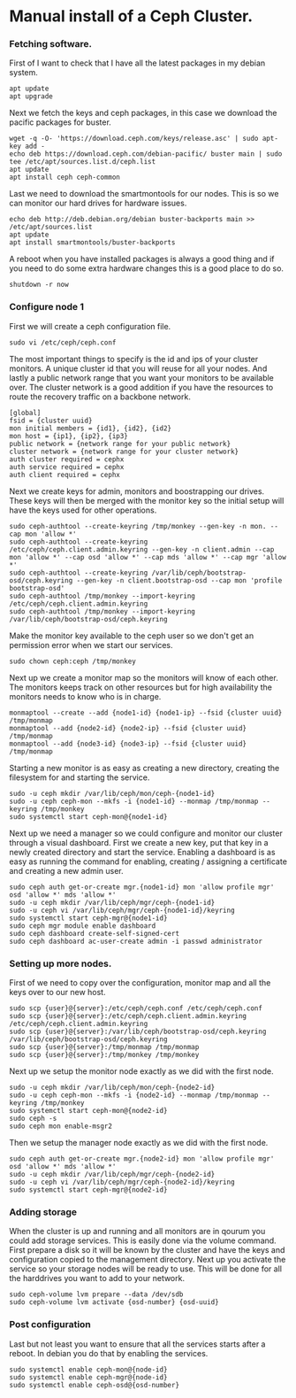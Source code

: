 # Manual install of a Ceph Cluster.

### Fetching software.

First of I want to check that I have all the latest packages in my debian system.
```
apt update
apt upgrade
```

Next we fetch the keys and ceph packages, in this case we download the pacific packages for buster.
```
wget -q -O- 'https://download.ceph.com/keys/release.asc' | sudo apt-key add -
echo deb https://download.ceph.com/debian-pacific/ buster main | sudo tee /etc/apt/sources.list.d/ceph.list
apt update
apt install ceph ceph-common
```

Last we need to download the smartmontools for our nodes. This is so we can monitor our hard drives for hardware issues.
```
echo deb http://deb.debian.org/debian buster-backports main >> /etc/apt/sources.list
apt update
apt install smartmontools/buster-backports
```

A reboot when you have installed packages is always a good thing and if you need to do some extra hardware changes this is a good place to do so.
```
shutdown -r now
```

### Configure node 1

First we will create a ceph configuration file.
```
sudo vi /etc/ceph/ceph.conf
```

The most important things to specify is the id and ips of your cluster monitors. A unique cluster id that you will reuse for all your nodes. And lastly a public network range that you want your monitors to be available over. The cluster network is a good addition if you have the resources to route the recovery traffic on a backbone network.
```
[global]
fsid = {cluster uuid}
mon initial members = {id1}, {id2}, {id2}
mon host = {ip1}, {ip2}, {ip3}
public network = {network range for your public network}
cluster network = {network range for your cluster network}
auth cluster required = cephx
auth service required = cephx
auth client required = cephx
```

Next we create keys for admin, monitors and boostrapping our drives. These keys will then be merged with the monitor key so the initial setup will have the keys used for other operations.
```
sudo ceph-authtool --create-keyring /tmp/monkey --gen-key -n mon. --cap mon 'allow *'
sudo ceph-authtool --create-keyring /etc/ceph/ceph.client.admin.keyring --gen-key -n client.admin --cap mon 'allow *' --cap osd 'allow *' --cap mds 'allow *' --cap mgr 'allow *'
sudo ceph-authtool --create-keyring /var/lib/ceph/bootstrap-osd/ceph.keyring --gen-key -n client.bootstrap-osd --cap mon 'profile bootstrap-osd'
sudo ceph-authtool /tmp/monkey --import-keyring /etc/ceph/ceph.client.admin.keyring
sudo ceph-authtool /tmp/monkey --import-keyring /var/lib/ceph/bootstrap-osd/ceph.keyring
```

Make the monitor key available to the ceph user so we don't get an permission error when we start our services.
```
sudo chown ceph:ceph /tmp/monkey
```

Next up we create a monitor map so the monitors will know of each other. The monitors keeps track on other resources but for high availability the monitors needs to know who is in charge.
```
monmaptool --create --add {node1-id} {node1-ip} --fsid {cluster uuid} /tmp/monmap
monmaptool --add {node2-id} {node2-ip} --fsid {cluster uuid} /tmp/monmap
monmaptool --add {node3-id} {node3-ip} --fsid {cluster uuid} /tmp/monmap
```

Starting a new monitor is as easy as creating a new directory, creating the filesystem for and starting the service.
```
sudo -u ceph mkdir /var/lib/ceph/mon/ceph-{node1-id}
sudo -u ceph ceph-mon --mkfs -i {node1-id} --monmap /tmp/monmap --keyring /tmp/monkey
sudo systemctl start ceph-mon@{node1-id}
```

Next up we need a manager so we could configure and monitor our cluster through a visual dashboard. First we create a new key, put that key in a newly created directory and start the service. Enabling a dashboard is as easy as running the command for enabling, creating / assigning a certificate and creating a new admin user.
```
sudo ceph auth get-or-create mgr.{node1-id} mon 'allow profile mgr' osd 'allow *' mds 'allow *'
sudo -u ceph mkdir /var/lib/ceph/mgr/ceph-{node1-id}
sudo -u ceph vi /var/lib/ceph/mgr/ceph-{node1-id}/keyring
sudo systemctl start ceph-mgr@{node1-id}
sudo ceph mgr module enable dashboard
sudo ceph dashboard create-self-signed-cert
sudo ceph dashboard ac-user-create admin -i passwd administrator
```

### Setting up more nodes.

First of we need to copy over the configuration, monitor map and all the keys over to our new host.
```
sudo scp {user}@{server}:/etc/ceph/ceph.conf /etc/ceph/ceph.conf
sudo scp {user}@{server}:/etc/ceph/ceph.client.admin.keyring /etc/ceph/ceph.client.admin.keyring
sudo scp {user}@{server}:/var/lib/ceph/bootstrap-osd/ceph.keyring /var/lib/ceph/bootstrap-osd/ceph.keyring
sudo scp {user}@{server}:/tmp/monmap /tmp/monmap
sudo scp {user}@{server}:/tmp/monkey /tmp/monkey
```

Next up we setup the monitor node exactly as we did with the first node.
```
sudo -u ceph mkdir /var/lib/ceph/mon/ceph-{node2-id}
sudo -u ceph ceph-mon --mkfs -i {node2-id} --monmap /tmp/monmap --keyring /tmp/monkey
sudo systemctl start ceph-mon@{node2-id}
sudo ceph -s
sudo ceph mon enable-msgr2
```

Then we setup the manager node exactly as we did with the first node.
```
sudo ceph auth get-or-create mgr.{node2-id} mon 'allow profile mgr' osd 'allow *' mds 'allow *'
sudo -u ceph mkdir /var/lib/ceph/mgr/ceph-{node2-id}
sudo -u ceph vi /var/lib/ceph/mgr/ceph-{node2-id}/keyring
sudo systemctl start ceph-mgr@{node2-id}
```

### Adding storage

When the cluster is up and running and all monitors are in qourum you could add storage services. This is easily done via the volume command. First prepare a disk so it will be known by the cluster and have the keys and configuration copied to the management directory. Next up you activate the service so your storage nodes will be ready to use. This will be done for all the harddrives you want to add to your network.
```
sudo ceph-volume lvm prepare --data /dev/sdb 
sudo ceph-volume lvm activate {osd-number} {osd-uuid}
```

### Post configuration

Last but not least you want to ensure that all the services starts after a reboot. In debian you do that by enabling the services.
```
sudo systemctl enable ceph-mon@{node-id}
sudo systemctl enable ceph-mgr@{node-id}
sudo systemctl enable ceph-osd@{osd-number}
```
